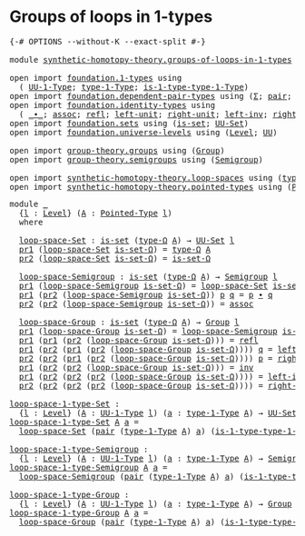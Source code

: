 # Groups of loops in 1-types

<pre class="Agda"><a id="39" class="Symbol">{-#</a> <a id="43" class="Keyword">OPTIONS</a> <a id="51" class="Pragma">--without-K</a> <a id="63" class="Pragma">--exact-split</a> <a id="77" class="Symbol">#-}</a>

<a id="82" class="Keyword">module</a> <a id="89" href="synthetic-homotopy-theory.groups-of-loops-in-1-types.html" class="Module">synthetic-homotopy-theory.groups-of-loops-in-1-types</a> <a id="142" class="Keyword">where</a>

<a id="149" class="Keyword">open</a> <a id="154" class="Keyword">import</a> <a id="161" href="foundation.1-types.html" class="Module">foundation.1-types</a> <a id="180" class="Keyword">using</a>
  <a id="188" class="Symbol">(</a> <a id="190" href="foundation-core.1-types.html#720" class="Function">UU-1-Type</a><a id="199" class="Symbol">;</a> <a id="201" href="foundation-core.1-types.html#792" class="Function">type-1-Type</a><a id="212" class="Symbol">;</a> <a id="214" href="foundation-core.1-types.html#869" class="Function">is-1-type-type-1-Type</a><a id="235" class="Symbol">)</a>
<a id="237" class="Keyword">open</a> <a id="242" class="Keyword">import</a> <a id="249" href="foundation.dependent-pair-types.html" class="Module">foundation.dependent-pair-types</a> <a id="281" class="Keyword">using</a> <a id="287" class="Symbol">(</a><a id="288" href="foundation-core.dependent-pair-types.html#502" class="Record">Σ</a><a id="289" class="Symbol">;</a> <a id="291" href="foundation-core.dependent-pair-types.html#575" class="InductiveConstructor">pair</a><a id="295" class="Symbol">;</a> <a id="297" href="foundation-core.dependent-pair-types.html#592" class="Field">pr1</a><a id="300" class="Symbol">;</a> <a id="302" href="foundation-core.dependent-pair-types.html#604" class="Field">pr2</a><a id="305" class="Symbol">)</a>
<a id="307" class="Keyword">open</a> <a id="312" class="Keyword">import</a> <a id="319" href="foundation.identity-types.html" class="Module">foundation.identity-types</a> <a id="345" class="Keyword">using</a>
  <a id="353" class="Symbol">(</a> <a id="355" href="foundation-core.identity-types.html#1239" class="Function Operator">_∙_</a><a id="358" class="Symbol">;</a> <a id="360" href="foundation-core.identity-types.html#1699" class="Function">assoc</a><a id="365" class="Symbol">;</a> <a id="367" href="foundation-core.identity-types.html#694" class="InductiveConstructor">refl</a><a id="371" class="Symbol">;</a> <a id="373" href="foundation-core.identity-types.html#1828" class="Function">left-unit</a><a id="382" class="Symbol">;</a> <a id="384" href="foundation-core.identity-types.html#1905" class="Function">right-unit</a><a id="394" class="Symbol">;</a> <a id="396" href="foundation-core.identity-types.html#1995" class="Function">left-inv</a><a id="404" class="Symbol">;</a> <a id="406" href="foundation-core.identity-types.html#2081" class="Function">right-inv</a><a id="415" class="Symbol">;</a> <a id="417" href="foundation-core.identity-types.html#1552" class="Function">inv</a><a id="420" class="Symbol">)</a>
<a id="422" class="Keyword">open</a> <a id="427" class="Keyword">import</a> <a id="434" href="foundation.sets.html" class="Module">foundation.sets</a> <a id="450" class="Keyword">using</a> <a id="456" class="Symbol">(</a><a id="457" href="foundation-core.sets.html#1099" class="Function">is-set</a><a id="463" class="Symbol">;</a> <a id="465" href="foundation-core.sets.html#1177" class="Function">UU-Set</a><a id="471" class="Symbol">)</a>
<a id="473" class="Keyword">open</a> <a id="478" class="Keyword">import</a> <a id="485" href="foundation.universe-levels.html" class="Module">foundation.universe-levels</a> <a id="512" class="Keyword">using</a> <a id="518" class="Symbol">(</a><a id="519" href="Agda.Primitive.html#597" class="Postulate">Level</a><a id="524" class="Symbol">;</a> <a id="526" href="foundation-core.universe-levels.html#222" class="Primitive">UU</a><a id="528" class="Symbol">)</a>

<a id="531" class="Keyword">open</a> <a id="536" class="Keyword">import</a> <a id="543" href="group-theory.groups.html" class="Module">group-theory.groups</a> <a id="563" class="Keyword">using</a> <a id="569" class="Symbol">(</a><a id="570" href="group-theory.groups.html#2398" class="Function">Group</a><a id="575" class="Symbol">)</a>
<a id="577" class="Keyword">open</a> <a id="582" class="Keyword">import</a> <a id="589" href="group-theory.semigroups.html" class="Module">group-theory.semigroups</a> <a id="613" class="Keyword">using</a> <a id="619" class="Symbol">(</a><a id="620" href="group-theory.semigroups.html#737" class="Function">Semigroup</a><a id="629" class="Symbol">)</a>

<a id="632" class="Keyword">open</a> <a id="637" class="Keyword">import</a> <a id="644" href="synthetic-homotopy-theory.loop-spaces.html" class="Module">synthetic-homotopy-theory.loop-spaces</a> <a id="682" class="Keyword">using</a> <a id="688" class="Symbol">(</a><a id="689" href="synthetic-homotopy-theory.loop-spaces.html#1123" class="Function">type-Ω</a><a id="695" class="Symbol">)</a>
<a id="697" class="Keyword">open</a> <a id="702" class="Keyword">import</a> <a id="709" href="synthetic-homotopy-theory.pointed-types.html" class="Module">synthetic-homotopy-theory.pointed-types</a> <a id="749" class="Keyword">using</a> <a id="755" class="Symbol">(</a><a id="756" href="synthetic-homotopy-theory.pointed-types.html#392" class="Function">Pointed-Type</a><a id="768" class="Symbol">)</a>
</pre>
<pre class="Agda"><a id="783" class="Keyword">module</a> <a id="790" href="synthetic-homotopy-theory.groups-of-loops-in-1-types.html#790" class="Module">_</a>
  <a id="794" class="Symbol">{</a><a id="795" href="synthetic-homotopy-theory.groups-of-loops-in-1-types.html#795" class="Bound">l</a> <a id="797" class="Symbol">:</a> <a id="799" href="Agda.Primitive.html#597" class="Postulate">Level</a><a id="804" class="Symbol">}</a> <a id="806" class="Symbol">(</a><a id="807" href="synthetic-homotopy-theory.groups-of-loops-in-1-types.html#807" class="Bound">A</a> <a id="809" class="Symbol">:</a> <a id="811" href="synthetic-homotopy-theory.pointed-types.html#392" class="Function">Pointed-Type</a> <a id="824" href="synthetic-homotopy-theory.groups-of-loops-in-1-types.html#795" class="Bound">l</a><a id="825" class="Symbol">)</a>
  <a id="829" class="Keyword">where</a>
  
  <a id="840" href="synthetic-homotopy-theory.groups-of-loops-in-1-types.html#840" class="Function">loop-space-Set</a> <a id="855" class="Symbol">:</a> <a id="857" href="foundation-core.sets.html#1099" class="Function">is-set</a> <a id="864" class="Symbol">(</a><a id="865" href="synthetic-homotopy-theory.loop-spaces.html#1123" class="Function">type-Ω</a> <a id="872" href="synthetic-homotopy-theory.groups-of-loops-in-1-types.html#807" class="Bound">A</a><a id="873" class="Symbol">)</a> <a id="875" class="Symbol">→</a> <a id="877" href="foundation-core.sets.html#1177" class="Function">UU-Set</a> <a id="884" href="synthetic-homotopy-theory.groups-of-loops-in-1-types.html#795" class="Bound">l</a>
  <a id="888" href="foundation-core.dependent-pair-types.html#592" class="Field">pr1</a> <a id="892" class="Symbol">(</a><a id="893" href="synthetic-homotopy-theory.groups-of-loops-in-1-types.html#840" class="Function">loop-space-Set</a> <a id="908" href="synthetic-homotopy-theory.groups-of-loops-in-1-types.html#908" class="Bound">is-set-Ω</a><a id="916" class="Symbol">)</a> <a id="918" class="Symbol">=</a> <a id="920" href="synthetic-homotopy-theory.loop-spaces.html#1123" class="Function">type-Ω</a> <a id="927" href="synthetic-homotopy-theory.groups-of-loops-in-1-types.html#807" class="Bound">A</a>
  <a id="931" href="foundation-core.dependent-pair-types.html#604" class="Field">pr2</a> <a id="935" class="Symbol">(</a><a id="936" href="synthetic-homotopy-theory.groups-of-loops-in-1-types.html#840" class="Function">loop-space-Set</a> <a id="951" href="synthetic-homotopy-theory.groups-of-loops-in-1-types.html#951" class="Bound">is-set-Ω</a><a id="959" class="Symbol">)</a> <a id="961" class="Symbol">=</a> <a id="963" href="synthetic-homotopy-theory.groups-of-loops-in-1-types.html#951" class="Bound">is-set-Ω</a>

  <a id="975" href="synthetic-homotopy-theory.groups-of-loops-in-1-types.html#975" class="Function">loop-space-Semigroup</a> <a id="996" class="Symbol">:</a> <a id="998" href="foundation-core.sets.html#1099" class="Function">is-set</a> <a id="1005" class="Symbol">(</a><a id="1006" href="synthetic-homotopy-theory.loop-spaces.html#1123" class="Function">type-Ω</a> <a id="1013" href="synthetic-homotopy-theory.groups-of-loops-in-1-types.html#807" class="Bound">A</a><a id="1014" class="Symbol">)</a> <a id="1016" class="Symbol">→</a> <a id="1018" href="group-theory.semigroups.html#737" class="Function">Semigroup</a> <a id="1028" href="synthetic-homotopy-theory.groups-of-loops-in-1-types.html#795" class="Bound">l</a>
  <a id="1032" href="foundation-core.dependent-pair-types.html#592" class="Field">pr1</a> <a id="1036" class="Symbol">(</a><a id="1037" href="synthetic-homotopy-theory.groups-of-loops-in-1-types.html#975" class="Function">loop-space-Semigroup</a> <a id="1058" href="synthetic-homotopy-theory.groups-of-loops-in-1-types.html#1058" class="Bound">is-set-Ω</a><a id="1066" class="Symbol">)</a> <a id="1068" class="Symbol">=</a> <a id="1070" href="synthetic-homotopy-theory.groups-of-loops-in-1-types.html#840" class="Function">loop-space-Set</a> <a id="1085" href="synthetic-homotopy-theory.groups-of-loops-in-1-types.html#1058" class="Bound">is-set-Ω</a>
  <a id="1096" href="foundation-core.dependent-pair-types.html#592" class="Field">pr1</a> <a id="1100" class="Symbol">(</a><a id="1101" href="foundation-core.dependent-pair-types.html#604" class="Field">pr2</a> <a id="1105" class="Symbol">(</a><a id="1106" href="synthetic-homotopy-theory.groups-of-loops-in-1-types.html#975" class="Function">loop-space-Semigroup</a> <a id="1127" href="synthetic-homotopy-theory.groups-of-loops-in-1-types.html#1127" class="Bound">is-set-Ω</a><a id="1135" class="Symbol">))</a> <a id="1138" href="synthetic-homotopy-theory.groups-of-loops-in-1-types.html#1138" class="Bound">p</a> <a id="1140" href="synthetic-homotopy-theory.groups-of-loops-in-1-types.html#1140" class="Bound">q</a> <a id="1142" class="Symbol">=</a> <a id="1144" href="synthetic-homotopy-theory.groups-of-loops-in-1-types.html#1138" class="Bound">p</a> <a id="1146" href="foundation-core.identity-types.html#1239" class="Function Operator">∙</a> <a id="1148" href="synthetic-homotopy-theory.groups-of-loops-in-1-types.html#1140" class="Bound">q</a>
  <a id="1152" href="foundation-core.dependent-pair-types.html#604" class="Field">pr2</a> <a id="1156" class="Symbol">(</a><a id="1157" href="foundation-core.dependent-pair-types.html#604" class="Field">pr2</a> <a id="1161" class="Symbol">(</a><a id="1162" href="synthetic-homotopy-theory.groups-of-loops-in-1-types.html#975" class="Function">loop-space-Semigroup</a> <a id="1183" href="synthetic-homotopy-theory.groups-of-loops-in-1-types.html#1183" class="Bound">is-set-Ω</a><a id="1191" class="Symbol">))</a> <a id="1194" class="Symbol">=</a> <a id="1196" href="foundation-core.identity-types.html#1699" class="Function">assoc</a>

  <a id="1205" href="synthetic-homotopy-theory.groups-of-loops-in-1-types.html#1205" class="Function">loop-space-Group</a> <a id="1222" class="Symbol">:</a> <a id="1224" href="foundation-core.sets.html#1099" class="Function">is-set</a> <a id="1231" class="Symbol">(</a><a id="1232" href="synthetic-homotopy-theory.loop-spaces.html#1123" class="Function">type-Ω</a> <a id="1239" href="synthetic-homotopy-theory.groups-of-loops-in-1-types.html#807" class="Bound">A</a><a id="1240" class="Symbol">)</a> <a id="1242" class="Symbol">→</a> <a id="1244" href="group-theory.groups.html#2398" class="Function">Group</a> <a id="1250" href="synthetic-homotopy-theory.groups-of-loops-in-1-types.html#795" class="Bound">l</a>
  <a id="1254" href="foundation-core.dependent-pair-types.html#592" class="Field">pr1</a> <a id="1258" class="Symbol">(</a><a id="1259" href="synthetic-homotopy-theory.groups-of-loops-in-1-types.html#1205" class="Function">loop-space-Group</a> <a id="1276" href="synthetic-homotopy-theory.groups-of-loops-in-1-types.html#1276" class="Bound">is-set-Ω</a><a id="1284" class="Symbol">)</a> <a id="1286" class="Symbol">=</a> <a id="1288" href="synthetic-homotopy-theory.groups-of-loops-in-1-types.html#975" class="Function">loop-space-Semigroup</a> <a id="1309" href="synthetic-homotopy-theory.groups-of-loops-in-1-types.html#1276" class="Bound">is-set-Ω</a>
  <a id="1320" href="foundation-core.dependent-pair-types.html#592" class="Field">pr1</a> <a id="1324" class="Symbol">(</a><a id="1325" href="foundation-core.dependent-pair-types.html#592" class="Field">pr1</a> <a id="1329" class="Symbol">(</a><a id="1330" href="foundation-core.dependent-pair-types.html#604" class="Field">pr2</a> <a id="1334" class="Symbol">(</a><a id="1335" href="synthetic-homotopy-theory.groups-of-loops-in-1-types.html#1205" class="Function">loop-space-Group</a> <a id="1352" href="synthetic-homotopy-theory.groups-of-loops-in-1-types.html#1352" class="Bound">is-set-Ω</a><a id="1360" class="Symbol">)))</a> <a id="1364" class="Symbol">=</a> <a id="1366" href="foundation-core.identity-types.html#694" class="InductiveConstructor">refl</a>
  <a id="1373" href="foundation-core.dependent-pair-types.html#592" class="Field">pr1</a> <a id="1377" class="Symbol">(</a><a id="1378" href="foundation-core.dependent-pair-types.html#604" class="Field">pr2</a> <a id="1382" class="Symbol">(</a><a id="1383" href="foundation-core.dependent-pair-types.html#592" class="Field">pr1</a> <a id="1387" class="Symbol">(</a><a id="1388" href="foundation-core.dependent-pair-types.html#604" class="Field">pr2</a> <a id="1392" class="Symbol">(</a><a id="1393" href="synthetic-homotopy-theory.groups-of-loops-in-1-types.html#1205" class="Function">loop-space-Group</a> <a id="1410" href="synthetic-homotopy-theory.groups-of-loops-in-1-types.html#1410" class="Bound">is-set-Ω</a><a id="1418" class="Symbol">))))</a> <a id="1423" href="synthetic-homotopy-theory.groups-of-loops-in-1-types.html#1423" class="Bound">q</a> <a id="1425" class="Symbol">=</a> <a id="1427" href="foundation-core.identity-types.html#1828" class="Function">left-unit</a>
  <a id="1439" href="foundation-core.dependent-pair-types.html#604" class="Field">pr2</a> <a id="1443" class="Symbol">(</a><a id="1444" href="foundation-core.dependent-pair-types.html#604" class="Field">pr2</a> <a id="1448" class="Symbol">(</a><a id="1449" href="foundation-core.dependent-pair-types.html#592" class="Field">pr1</a> <a id="1453" class="Symbol">(</a><a id="1454" href="foundation-core.dependent-pair-types.html#604" class="Field">pr2</a> <a id="1458" class="Symbol">(</a><a id="1459" href="synthetic-homotopy-theory.groups-of-loops-in-1-types.html#1205" class="Function">loop-space-Group</a> <a id="1476" href="synthetic-homotopy-theory.groups-of-loops-in-1-types.html#1476" class="Bound">is-set-Ω</a><a id="1484" class="Symbol">))))</a> <a id="1489" href="synthetic-homotopy-theory.groups-of-loops-in-1-types.html#1489" class="Bound">p</a> <a id="1491" class="Symbol">=</a> <a id="1493" href="foundation-core.identity-types.html#1905" class="Function">right-unit</a>
  <a id="1506" href="foundation-core.dependent-pair-types.html#592" class="Field">pr1</a> <a id="1510" class="Symbol">(</a><a id="1511" href="foundation-core.dependent-pair-types.html#604" class="Field">pr2</a> <a id="1515" class="Symbol">(</a><a id="1516" href="foundation-core.dependent-pair-types.html#604" class="Field">pr2</a> <a id="1520" class="Symbol">(</a><a id="1521" href="synthetic-homotopy-theory.groups-of-loops-in-1-types.html#1205" class="Function">loop-space-Group</a> <a id="1538" href="synthetic-homotopy-theory.groups-of-loops-in-1-types.html#1538" class="Bound">is-set-Ω</a><a id="1546" class="Symbol">)))</a> <a id="1550" class="Symbol">=</a> <a id="1552" href="foundation-core.identity-types.html#1552" class="Function">inv</a>
  <a id="1558" href="foundation-core.dependent-pair-types.html#592" class="Field">pr1</a> <a id="1562" class="Symbol">(</a><a id="1563" href="foundation-core.dependent-pair-types.html#604" class="Field">pr2</a> <a id="1567" class="Symbol">(</a><a id="1568" href="foundation-core.dependent-pair-types.html#604" class="Field">pr2</a> <a id="1572" class="Symbol">(</a><a id="1573" href="foundation-core.dependent-pair-types.html#604" class="Field">pr2</a> <a id="1577" class="Symbol">(</a><a id="1578" href="synthetic-homotopy-theory.groups-of-loops-in-1-types.html#1205" class="Function">loop-space-Group</a> <a id="1595" href="synthetic-homotopy-theory.groups-of-loops-in-1-types.html#1595" class="Bound">is-set-Ω</a><a id="1603" class="Symbol">))))</a> <a id="1608" class="Symbol">=</a> <a id="1610" href="foundation-core.identity-types.html#1995" class="Function">left-inv</a>
  <a id="1621" href="foundation-core.dependent-pair-types.html#604" class="Field">pr2</a> <a id="1625" class="Symbol">(</a><a id="1626" href="foundation-core.dependent-pair-types.html#604" class="Field">pr2</a> <a id="1630" class="Symbol">(</a><a id="1631" href="foundation-core.dependent-pair-types.html#604" class="Field">pr2</a> <a id="1635" class="Symbol">(</a><a id="1636" href="foundation-core.dependent-pair-types.html#604" class="Field">pr2</a> <a id="1640" class="Symbol">(</a><a id="1641" href="synthetic-homotopy-theory.groups-of-loops-in-1-types.html#1205" class="Function">loop-space-Group</a> <a id="1658" href="synthetic-homotopy-theory.groups-of-loops-in-1-types.html#1658" class="Bound">is-set-Ω</a><a id="1666" class="Symbol">))))</a> <a id="1671" class="Symbol">=</a> <a id="1673" href="foundation-core.identity-types.html#2081" class="Function">right-inv</a>

<a id="loop-space-1-type-Set"></a><a id="1684" href="synthetic-homotopy-theory.groups-of-loops-in-1-types.html#1684" class="Function">loop-space-1-type-Set</a> <a id="1706" class="Symbol">:</a>
  <a id="1710" class="Symbol">{</a><a id="1711" href="synthetic-homotopy-theory.groups-of-loops-in-1-types.html#1711" class="Bound">l</a> <a id="1713" class="Symbol">:</a> <a id="1715" href="Agda.Primitive.html#597" class="Postulate">Level</a><a id="1720" class="Symbol">}</a> <a id="1722" class="Symbol">(</a><a id="1723" href="synthetic-homotopy-theory.groups-of-loops-in-1-types.html#1723" class="Bound">A</a> <a id="1725" class="Symbol">:</a> <a id="1727" href="foundation-core.1-types.html#720" class="Function">UU-1-Type</a> <a id="1737" href="synthetic-homotopy-theory.groups-of-loops-in-1-types.html#1711" class="Bound">l</a><a id="1738" class="Symbol">)</a> <a id="1740" class="Symbol">(</a><a id="1741" href="synthetic-homotopy-theory.groups-of-loops-in-1-types.html#1741" class="Bound">a</a> <a id="1743" class="Symbol">:</a> <a id="1745" href="foundation-core.1-types.html#792" class="Function">type-1-Type</a> <a id="1757" href="synthetic-homotopy-theory.groups-of-loops-in-1-types.html#1723" class="Bound">A</a><a id="1758" class="Symbol">)</a> <a id="1760" class="Symbol">→</a> <a id="1762" href="foundation-core.sets.html#1177" class="Function">UU-Set</a> <a id="1769" href="synthetic-homotopy-theory.groups-of-loops-in-1-types.html#1711" class="Bound">l</a>
<a id="1771" href="synthetic-homotopy-theory.groups-of-loops-in-1-types.html#1684" class="Function">loop-space-1-type-Set</a> <a id="1793" href="synthetic-homotopy-theory.groups-of-loops-in-1-types.html#1793" class="Bound">A</a> <a id="1795" href="synthetic-homotopy-theory.groups-of-loops-in-1-types.html#1795" class="Bound">a</a> <a id="1797" class="Symbol">=</a>
  <a id="1801" href="synthetic-homotopy-theory.groups-of-loops-in-1-types.html#840" class="Function">loop-space-Set</a> <a id="1816" class="Symbol">(</a><a id="1817" href="foundation-core.dependent-pair-types.html#575" class="InductiveConstructor">pair</a> <a id="1822" class="Symbol">(</a><a id="1823" href="foundation-core.1-types.html#792" class="Function">type-1-Type</a> <a id="1835" href="synthetic-homotopy-theory.groups-of-loops-in-1-types.html#1793" class="Bound">A</a><a id="1836" class="Symbol">)</a> <a id="1838" href="synthetic-homotopy-theory.groups-of-loops-in-1-types.html#1795" class="Bound">a</a><a id="1839" class="Symbol">)</a> <a id="1841" class="Symbol">(</a><a id="1842" href="foundation-core.1-types.html#869" class="Function">is-1-type-type-1-Type</a> <a id="1864" href="synthetic-homotopy-theory.groups-of-loops-in-1-types.html#1793" class="Bound">A</a> <a id="1866" href="synthetic-homotopy-theory.groups-of-loops-in-1-types.html#1795" class="Bound">a</a> <a id="1868" href="synthetic-homotopy-theory.groups-of-loops-in-1-types.html#1795" class="Bound">a</a><a id="1869" class="Symbol">)</a>

<a id="loop-space-1-type-Semigroup"></a><a id="1872" href="synthetic-homotopy-theory.groups-of-loops-in-1-types.html#1872" class="Function">loop-space-1-type-Semigroup</a> <a id="1900" class="Symbol">:</a>
  <a id="1904" class="Symbol">{</a><a id="1905" href="synthetic-homotopy-theory.groups-of-loops-in-1-types.html#1905" class="Bound">l</a> <a id="1907" class="Symbol">:</a> <a id="1909" href="Agda.Primitive.html#597" class="Postulate">Level</a><a id="1914" class="Symbol">}</a> <a id="1916" class="Symbol">(</a><a id="1917" href="synthetic-homotopy-theory.groups-of-loops-in-1-types.html#1917" class="Bound">A</a> <a id="1919" class="Symbol">:</a> <a id="1921" href="foundation-core.1-types.html#720" class="Function">UU-1-Type</a> <a id="1931" href="synthetic-homotopy-theory.groups-of-loops-in-1-types.html#1905" class="Bound">l</a><a id="1932" class="Symbol">)</a> <a id="1934" class="Symbol">(</a><a id="1935" href="synthetic-homotopy-theory.groups-of-loops-in-1-types.html#1935" class="Bound">a</a> <a id="1937" class="Symbol">:</a> <a id="1939" href="foundation-core.1-types.html#792" class="Function">type-1-Type</a> <a id="1951" href="synthetic-homotopy-theory.groups-of-loops-in-1-types.html#1917" class="Bound">A</a><a id="1952" class="Symbol">)</a> <a id="1954" class="Symbol">→</a> <a id="1956" href="group-theory.semigroups.html#737" class="Function">Semigroup</a> <a id="1966" href="synthetic-homotopy-theory.groups-of-loops-in-1-types.html#1905" class="Bound">l</a>
<a id="1968" href="synthetic-homotopy-theory.groups-of-loops-in-1-types.html#1872" class="Function">loop-space-1-type-Semigroup</a> <a id="1996" href="synthetic-homotopy-theory.groups-of-loops-in-1-types.html#1996" class="Bound">A</a> <a id="1998" href="synthetic-homotopy-theory.groups-of-loops-in-1-types.html#1998" class="Bound">a</a> <a id="2000" class="Symbol">=</a>
  <a id="2004" href="synthetic-homotopy-theory.groups-of-loops-in-1-types.html#975" class="Function">loop-space-Semigroup</a> <a id="2025" class="Symbol">(</a><a id="2026" href="foundation-core.dependent-pair-types.html#575" class="InductiveConstructor">pair</a> <a id="2031" class="Symbol">(</a><a id="2032" href="foundation-core.1-types.html#792" class="Function">type-1-Type</a> <a id="2044" href="synthetic-homotopy-theory.groups-of-loops-in-1-types.html#1996" class="Bound">A</a><a id="2045" class="Symbol">)</a> <a id="2047" href="synthetic-homotopy-theory.groups-of-loops-in-1-types.html#1998" class="Bound">a</a><a id="2048" class="Symbol">)</a> <a id="2050" class="Symbol">(</a><a id="2051" href="foundation-core.1-types.html#869" class="Function">is-1-type-type-1-Type</a> <a id="2073" href="synthetic-homotopy-theory.groups-of-loops-in-1-types.html#1996" class="Bound">A</a> <a id="2075" href="synthetic-homotopy-theory.groups-of-loops-in-1-types.html#1998" class="Bound">a</a> <a id="2077" href="synthetic-homotopy-theory.groups-of-loops-in-1-types.html#1998" class="Bound">a</a><a id="2078" class="Symbol">)</a>

<a id="loop-space-1-type-Group"></a><a id="2081" href="synthetic-homotopy-theory.groups-of-loops-in-1-types.html#2081" class="Function">loop-space-1-type-Group</a> <a id="2105" class="Symbol">:</a>
  <a id="2109" class="Symbol">{</a><a id="2110" href="synthetic-homotopy-theory.groups-of-loops-in-1-types.html#2110" class="Bound">l</a> <a id="2112" class="Symbol">:</a> <a id="2114" href="Agda.Primitive.html#597" class="Postulate">Level</a><a id="2119" class="Symbol">}</a> <a id="2121" class="Symbol">(</a><a id="2122" href="synthetic-homotopy-theory.groups-of-loops-in-1-types.html#2122" class="Bound">A</a> <a id="2124" class="Symbol">:</a> <a id="2126" href="foundation-core.1-types.html#720" class="Function">UU-1-Type</a> <a id="2136" href="synthetic-homotopy-theory.groups-of-loops-in-1-types.html#2110" class="Bound">l</a><a id="2137" class="Symbol">)</a> <a id="2139" class="Symbol">(</a><a id="2140" href="synthetic-homotopy-theory.groups-of-loops-in-1-types.html#2140" class="Bound">a</a> <a id="2142" class="Symbol">:</a> <a id="2144" href="foundation-core.1-types.html#792" class="Function">type-1-Type</a> <a id="2156" href="synthetic-homotopy-theory.groups-of-loops-in-1-types.html#2122" class="Bound">A</a><a id="2157" class="Symbol">)</a> <a id="2159" class="Symbol">→</a> <a id="2161" href="group-theory.groups.html#2398" class="Function">Group</a> <a id="2167" href="synthetic-homotopy-theory.groups-of-loops-in-1-types.html#2110" class="Bound">l</a>
<a id="2169" href="synthetic-homotopy-theory.groups-of-loops-in-1-types.html#2081" class="Function">loop-space-1-type-Group</a> <a id="2193" href="synthetic-homotopy-theory.groups-of-loops-in-1-types.html#2193" class="Bound">A</a> <a id="2195" href="synthetic-homotopy-theory.groups-of-loops-in-1-types.html#2195" class="Bound">a</a> <a id="2197" class="Symbol">=</a>
  <a id="2201" href="synthetic-homotopy-theory.groups-of-loops-in-1-types.html#1205" class="Function">loop-space-Group</a> <a id="2218" class="Symbol">(</a><a id="2219" href="foundation-core.dependent-pair-types.html#575" class="InductiveConstructor">pair</a> <a id="2224" class="Symbol">(</a><a id="2225" href="foundation-core.1-types.html#792" class="Function">type-1-Type</a> <a id="2237" href="synthetic-homotopy-theory.groups-of-loops-in-1-types.html#2193" class="Bound">A</a><a id="2238" class="Symbol">)</a> <a id="2240" href="synthetic-homotopy-theory.groups-of-loops-in-1-types.html#2195" class="Bound">a</a><a id="2241" class="Symbol">)</a> <a id="2243" class="Symbol">(</a><a id="2244" href="foundation-core.1-types.html#869" class="Function">is-1-type-type-1-Type</a> <a id="2266" href="synthetic-homotopy-theory.groups-of-loops-in-1-types.html#2193" class="Bound">A</a> <a id="2268" href="synthetic-homotopy-theory.groups-of-loops-in-1-types.html#2195" class="Bound">a</a> <a id="2270" href="synthetic-homotopy-theory.groups-of-loops-in-1-types.html#2195" class="Bound">a</a><a id="2271" class="Symbol">)</a>
</pre>